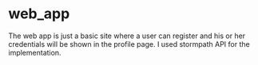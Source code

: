 # web_app
The web app is just a basic site where a user can register and his or her credentials will be shown in the profile page. I used stormpath API for the implementation.

